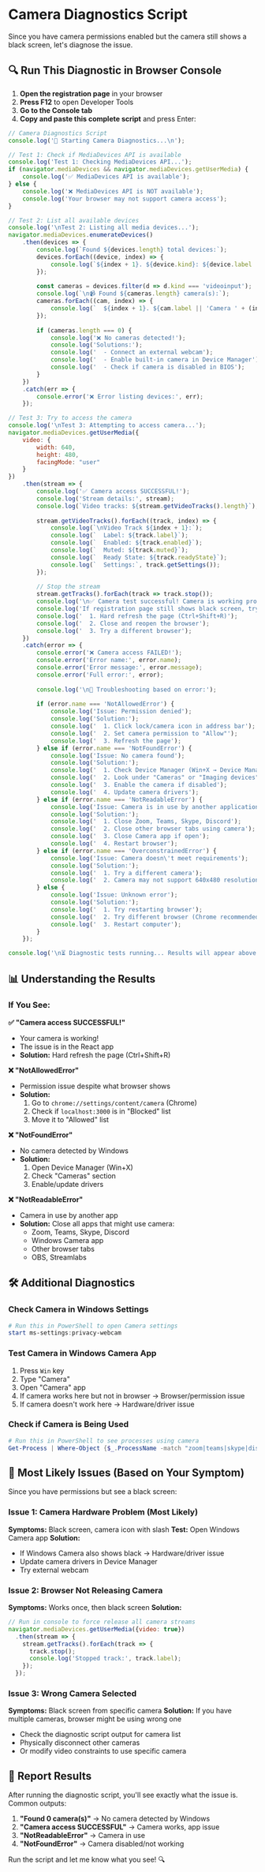 # Camera Diagnostics Script

Since you have camera permissions enabled but the camera still shows a black screen, let's diagnose the issue.

## 🔍 Run This Diagnostic in Browser Console

1. **Open the registration page** in your browser
2. **Press F12** to open Developer Tools
3. **Go to the Console tab**
4. **Copy and paste this complete script** and press Enter:

```javascript
// Camera Diagnostics Script
console.log('🎥 Starting Camera Diagnostics...\n');

// Test 1: Check if MediaDevices API is available
console.log('Test 1: Checking MediaDevices API...');
if (navigator.mediaDevices && navigator.mediaDevices.getUserMedia) {
    console.log('✅ MediaDevices API is available');
} else {
    console.log('❌ MediaDevices API is NOT available');
    console.log('Your browser may not support camera access');
}

// Test 2: List all available devices
console.log('\nTest 2: Listing all media devices...');
navigator.mediaDevices.enumerateDevices()
    .then(devices => {
        console.log(`Found ${devices.length} total devices:`);
        devices.forEach((device, index) => {
            console.log(`${index + 1}. ${device.kind}: ${device.label || 'Unnamed'} (ID: ${device.deviceId.substring(0, 20)}...)`);
        });
        
        const cameras = devices.filter(d => d.kind === 'videoinput');
        console.log(`\n📹 Found ${cameras.length} camera(s):`);
        cameras.forEach((cam, index) => {
            console.log(`  ${index + 1}. ${cam.label || 'Camera ' + (index + 1)}`);
        });
        
        if (cameras.length === 0) {
            console.log('❌ No cameras detected!');
            console.log('Solutions:');
            console.log('  - Connect an external webcam');
            console.log('  - Enable built-in camera in Device Manager');
            console.log('  - Check if camera is disabled in BIOS');
        }
    })
    .catch(err => {
        console.error('❌ Error listing devices:', err);
    });

// Test 3: Try to access the camera
console.log('\nTest 3: Attempting to access camera...');
navigator.mediaDevices.getUserMedia({ 
    video: { 
        width: 640, 
        height: 480, 
        facingMode: "user" 
    } 
})
    .then(stream => {
        console.log('✅ Camera access SUCCESSFUL!');
        console.log('Stream details:', stream);
        console.log(`Video tracks: ${stream.getVideoTracks().length}`);
        
        stream.getVideoTracks().forEach((track, index) => {
            console.log(`\nVideo Track ${index + 1}:`);
            console.log(`  Label: ${track.label}`);
            console.log(`  Enabled: ${track.enabled}`);
            console.log(`  Muted: ${track.muted}`);
            console.log(`  Ready State: ${track.readyState}`);
            console.log(`  Settings:`, track.getSettings());
        });
        
        // Stop the stream
        stream.getTracks().forEach(track => track.stop());
        console.log('\n✅ Camera test successful! Camera is working properly.');
        console.log('If registration page still shows black screen, try:');
        console.log('  1. Hard refresh the page (Ctrl+Shift+R)');
        console.log('  2. Close and reopen the browser');
        console.log('  3. Try a different browser');
    })
    .catch(error => {
        console.error('❌ Camera access FAILED!');
        console.error('Error name:', error.name);
        console.error('Error message:', error.message);
        console.error('Full error:', error);
        
        console.log('\n🔧 Troubleshooting based on error:');
        
        if (error.name === 'NotAllowedError') {
            console.log('Issue: Permission denied');
            console.log('Solution:');
            console.log('  1. Click lock/camera icon in address bar');
            console.log('  2. Set camera permission to "Allow"');
            console.log('  3. Refresh the page');
        } else if (error.name === 'NotFoundError') {
            console.log('Issue: No camera found');
            console.log('Solution:');
            console.log('  1. Check Device Manager (Win+X → Device Manager)');
            console.log('  2. Look under "Cameras" or "Imaging devices"');
            console.log('  3. Enable the camera if disabled');
            console.log('  4. Update camera drivers');
        } else if (error.name === 'NotReadableError') {
            console.log('Issue: Camera is in use by another application');
            console.log('Solution:');
            console.log('  1. Close Zoom, Teams, Skype, Discord');
            console.log('  2. Close other browser tabs using camera');
            console.log('  3. Close Camera app if open');
            console.log('  4. Restart browser');
        } else if (error.name === 'OverconstrainedError') {
            console.log('Issue: Camera doesn\'t meet requirements');
            console.log('Solution:');
            console.log('  1. Try a different camera');
            console.log('  2. Camera may not support 640x480 resolution');
        } else {
            console.log('Issue: Unknown error');
            console.log('Solution:');
            console.log('  1. Try restarting browser');
            console.log('  2. Try different browser (Chrome recommended)');
            console.log('  3. Restart computer');
        }
    });

console.log('\n⏳ Diagnostic tests running... Results will appear above.');
```

## 📊 Understanding the Results

### If You See:
**✅ "Camera access SUCCESSFUL!"**
- Your camera is working!
- The issue is in the React app
- **Solution:** Hard refresh the page (Ctrl+Shift+R)

**❌ "NotAllowedError"**
- Permission issue despite what browser shows
- **Solution:** 
  1. Go to `chrome://settings/content/camera` (Chrome)
  2. Check if `localhost:3000` is in "Blocked" list
  3. Move it to "Allowed" list

**❌ "NotFoundError"**
- No camera detected by Windows
- **Solution:**
  1. Open Device Manager (Win+X)
  2. Check "Cameras" section
  3. Enable/update drivers

**❌ "NotReadableError"**
- Camera in use by another app
- **Solution:** Close all apps that might use camera:
  - Zoom, Teams, Skype, Discord
  - Windows Camera app
  - Other browser tabs
  - OBS, Streamlabs

## 🛠️ Additional Diagnostics

### Check Camera in Windows Settings
```powershell
# Run this in PowerShell to open Camera settings
start ms-settings:privacy-webcam
```

### Test Camera in Windows Camera App
1. Press `Win` key
2. Type "Camera"
3. Open "Camera" app
4. If camera works here but not in browser → Browser/permission issue
5. If camera doesn't work here → Hardware/driver issue

### Check if Camera is Being Used
```powershell
# Run this in PowerShell to see processes using camera
Get-Process | Where-Object {$_.ProcessName -match "zoom|teams|skype|discord|obs|camera"}
```

## 🎯 Most Likely Issues (Based on Your Symptom)

Since you have permissions but see a black screen:

### Issue 1: Camera Hardware Problem (Most Likely)
**Symptoms:** Black screen, camera icon with slash
**Test:** Open Windows Camera app
**Solution:** 
- If Windows Camera also shows black → Hardware/driver issue
- Update camera drivers in Device Manager
- Try external webcam

### Issue 2: Browser Not Releasing Camera
**Symptoms:** Works once, then black screen
**Solution:**
```javascript
// Run in console to force release all camera streams
navigator.mediaDevices.getUserMedia({video: true})
  .then(stream => {
    stream.getTracks().forEach(track => {
      track.stop();
      console.log('Stopped track:', track.label);
    });
  });
```

### Issue 3: Wrong Camera Selected
**Symptoms:** Black screen from specific camera
**Solution:** If you have multiple cameras, browser might be using wrong one
- Check the diagnostic script output for camera list
- Physically disconnect other cameras
- Or modify video constraints to use specific camera

## 📝 Report Results

After running the diagnostic script, you'll see exactly what the issue is. Common outputs:

1. **"Found 0 camera(s)"** → No camera detected by Windows
2. **"Camera access SUCCESSFUL"** → Camera works, app issue
3. **"NotReadableError"** → Camera in use
4. **"NotFoundError"** → Camera disabled/not working

Run the script and let me know what you see! 🔍
